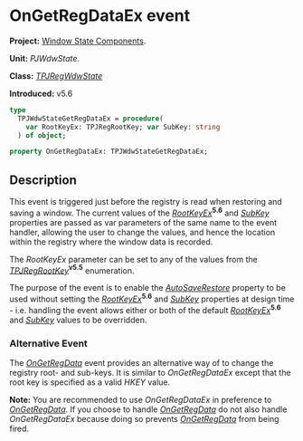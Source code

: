 # OnGetRegDataEx event #

**Project:** [Window State Components](../API.md).

**Unit:** _PJWdwState_.

**Class:** _[TPJRegWdwState](./TPJRegWdwState.md)_

**Introduced:** v5.6

```pascal
type
  TPJWdwStateGetRegDataEx = procedure(
    var RootKeyEx: TPJRegRootKey; var SubKey: string
  ) of object;

property OnGetRegDataEx: TPJWdwStateGetRegDataEx;
```

## Description ##

This event is triggered just before the registry is read when restoring and saving a window. The current values of the _[RootKeyEx](./TPJRegWdwState-RootKeyEx.md)_**<sup>5.6</sup>** and _[SubKey](./TPJRegWdwState-SubKey.md)_ properties are passed as var parameters of the same name to the event handler, allowing the user to change the values, and hence the location within the registry where the window data is recorded.

The _RootKeyEx_ parameter can be set to any of the values from the _[TPJRegRootKey](./TPJRegRootKey.md)_**<sup>v5.5</sup>** enumeration.

The purpose of the event is to enable the _[AutoSaveRestore](./TPJCustomWdwState-AutoSaveRestore.md)_ property to be used without setting the _[RootKeyEx](./TPJRegWdwState-RootKeyEx.md)_**<sup>5.6</sup>** and _[SubKey](./TPJRegWdwState-SubKey.md)_ properties at design time  - i.e. handling the event allows either or both of the default _[RootKeyEx](./TPJRegWdwState-RootKeyEx.md)_**<sup>5.6</sup>** and _[SubKey](./TPJRegWdwState-SubKey.md)_ values to be overridden.

### Alternative Event ###

The _[OnGetRegData](./TPJRegWdwState-OnGetRegData.md)_ event provides an alternative way of to change the registry root- and sub-keys. It is similar to _OnGetRegDataEx_ except that the root key is specified as a valid _HKEY_ value.

**Note:** You are recommended to use _OnGetRegDataEx_ in preference to _[OnGetRegData](./TPJRegWdwState-OnGetRegData.md)_. If you choose to handle _[OnGetRegData](./TPJRegWdwState-OnGetRegData.md)_ do not also handle _OnGetRegDataEx_ because doing so prevents _[OnGetRegData](./TPJRegWdwState-OnGetRegData.md)_ from being fired.